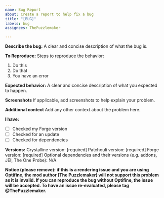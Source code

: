 ```yaml
---
name: Bug Report
about: Create a report to help fix a bug
title: "[BUG]"
labels: bug
assignees: ThePuzzlemaker

---
```


**Describe the bug:**
A clear and concise description of what the bug is.

**To Reproduce:**
Steps to reproduce the behavior:
1. Do this
2. Do that
3. You have an error

**Expected behavior:**
A clear and concise description of what you expected to happen.

**Screenshots**
If applicable, add screenshots to help explain your problem.

**Additional context**
Add any other context about the problem here.

**I have:**
- [ ] Checked my Forge version
- [ ] Checked for an update
- [ ] Checked for dependencies

**Versions:**
Crystalline version: [required]
Patchouli version: [required]
Forge version: [required]
Optional dependencies and their versions (e.g. addons, JEI, The One Probe): N/A

**Notice (please remove): if this is a rendering issue and you are using Optifine, the mod author (The Puzzlemaker) will __not__ support this problem as it is invalid. If you can reproduce the bug without Optifine, the issue will be accepted. To have an issue re-evaluated, please tag @ThePuzzlemaker.**
